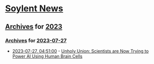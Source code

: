 # [Soylent News](../../../README.md)

## [Archives](../../index.md) for [2023](../index.md)

### [Archives](../../index.md) for [2023-07-27](index.md)

* [2023-07-27, 04:51:00](https://soylentnews.org/article.pl?sid=23/07/26/052253&from=rss) - [Unholy Union: Scientists are Now Trying to Power AI Using Human Brain Cells](https://soylentnews.org/article.pl?sid=23/07/26/052253&from=rss)
